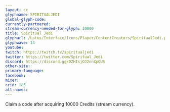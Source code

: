 ```yaml
---
layout: cc
glyphname: SPIRITUALJEDI
global-glyph-code:
currently-partnered:
stream-currency-needed-for-glyph: 10000
title: Spiritual Jedi
glyphurl: /Lotus/Interface/Icons/Player/ContentCreators/SpiritualJedi.png
glyphwave: 14
youtube:
twitch: https://twitch.tv/spiritualjedi
twitter: https://twitter.com/Spiritual_Jedi
discord: https://discord.gg/0ZHIsjOJ2nnXpQU5
other-site:
primary-language:
facebook:
mixer:
ccid: 185
alt-names:
---
```

Claim a code after acquiring 10000 Credits (stream currency).

